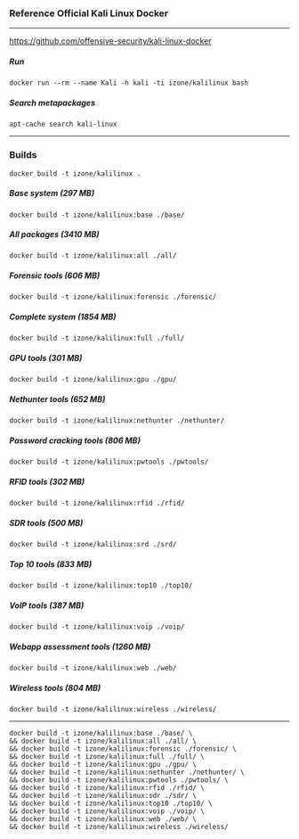 ### Reference Official Kali Linux Docker
-----
https://github.com/offensive-security/kali-linux-docker

##### Run
```
docker run --rm --name Kali -h kali -ti izone/kalilinux bash
```
##### Search metapackages
```
apt-cache search kali-linux
```
-----
### Builds
```
docker build -t izone/kalilinux .
```

##### Base system (297 MB)
```
docker build -t izone/kalilinux:base ./base/
```
##### All packages (3410 MB)
```
docker build -t izone/kalilinux:all ./all/
```
##### Forensic tools (606 MB)
```
docker build -t izone/kalilinux:forensic ./forensic/
```
##### Complete system (1854 MB)
```
docker build -t izone/kalilinux:full ./full/
```
##### GPU tools (301 MB)
```
docker build -t izone/kalilinux:gpu ./gpu/
```
##### Nethunter tools (652 MB)
```
docker build -t izone/kalilinux:nethunter ./nethunter/
```
##### Password cracking tools (806 MB)
```
docker build -t izone/kalilinux:pwtools ./pwtools/
```
##### RFID tools (302 MB)
```
docker build -t izone/kalilinux:rfid ./rfid/
```
##### SDR tools (500 MB)
```
docker build -t izone/kalilinux:srd ./srd/
```
##### Top 10 tools (833 MB)
```
docker build -t izone/kalilinux:top10 ./top10/
```
##### VoIP tools (387 MB)
```
docker build -t izone/kalilinux:voip ./voip/
```
##### Webapp assessment tools (1260 MB)
```
docker build -t izone/kalilinux:web ./web/
```
##### Wireless tools (804 MB)
```
docker build -t izone/kalilinux:wireless ./wireless/
```
-----
```
docker build -t izone/kalilinux:base ./base/ \
&& docker build -t izone/kalilinux:all ./all/ \
&& docker build -t izone/kalilinux:forensic ./forensic/ \
&& docker build -t izone/kalilinux:full ./full/ \
&& docker build -t izone/kalilinux:gpu ./gpu/ \
&& docker build -t izone/kalilinux:nethunter ./nethunter/ \
&& docker build -t izone/kalilinux:pwtools ./pwtools/ \
&& docker build -t izone/kalilinux:rfid ./rfid/ \
&& docker build -t izone/kalilinux:sdr ./sdr/ \
&& docker build -t izone/kalilinux:top10 ./top10/ \
&& docker build -t izone/kalilinux:voip ./voip/ \
&& docker build -t izone/kalilinux:web ./web/ \
&& docker build -t izone/kalilinux:wireless ./wireless/
```


